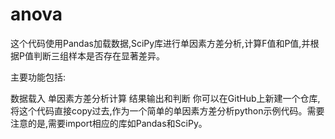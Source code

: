 # anova
这个代码使用Pandas加载数据,SciPy库进行单因素方差分析,计算F值和P值,并根据P值判断三组样本是否存在显著差异。

主要功能包括:

数据载入
单因素方差分析计算
结果输出和判断
你可以在GitHub上新建一个仓库,将这个代码直接copy过去,作为一个简单的单因素方差分析python示例代码。需要注意的是,需要import相应的库如Pandas和SciPy。
